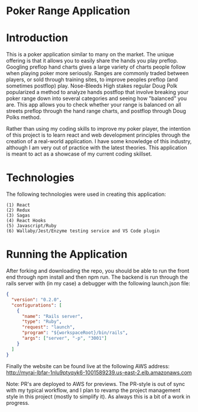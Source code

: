 # Poker Range Application

# Introduction

This is a poker application similar to many on the market. The unique offering is that it allows you to easily
share the hands you play preflop. Googling preflop hand charts gives a large variety of charts people follow when
playing poker more seriously. Ranges are commonly traded between players, or sold through training sites, to improve
peoples preflop (and sometimes postflop) play. Nose-Bleeds High stakes regular Doug Polk popularized a method to analyze
hands postflop that involve breaking your poker range down into several categories and seeing how "balanced" you are.
This app allows you to check whether your range is balanced on all streets preflop through the hand range charts, and postflop
through Doug Polks method.

Rather than using my coding skills to improve my poker player, the intention of this project is to learn react and web development
principles through the creation of a real-world application. I have some knowledge of this industry, although I am very out of practice
with the latest theories. This application is meant to act as a showcase of my current coding skillset.

# Technologies

The following technologies were used in creating this application:

```
(1) React
(2) Redux
(3) Sagas
(4) React Hooks
(5) Javascript/Ruby
(6) Wallaby/Jest/Enzyme testing service and VS Code plugin
```

# Running the Application

After forking and downloading the repo, you should be able to run the front end through npm install and then npm run. The backend
is run through the rails server with (in my case) a debugger with the following launch.json file:

```json
{
  "version": "0.2.0",
  "configurations": [
    {
      "name": "Rails server",
      "type": "Ruby",
      "request": "launch",
      "program": "${workspaceRoot}/bin/rails",
      "args": ["server", "-p", "3001"]
    }
  ]
}
```

Finally the website can be found live at the following AWS address: http://myrai-lbfar-1nlu9ptyqyk6-1001589239.us-east-2.elb.amazonaws.com

Note: PR's are deployed to AWS for previews. The PR-style is out of sync with my typical workflow, and I plan to revamp
the project management style in this project (mostly to simplify it). As always this is a bit of a work in progress.
